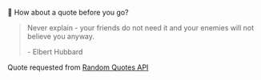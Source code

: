 📣 How about a quote before you go?

> Never explain - your friends do not need it and your enemies will not believe you anyway.
>
> <p>- Elbert Hubbard</p>

Quote requested from [Random Quotes API](https://github.com/lukePeavey/quotable)

